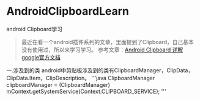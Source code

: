 # AndroidClipboardLearn
android Clipboard学习
>最近在看一个android插件系列的文章，里面提到了Clipboard，自己基本没有使用过，所以来学习学习。
参考文章：[Android Clipboard 详解](https://www.jianshu.com/p/213d7062cdbe)<br>
[google官方文档](https://developer.android.com/guide/topics/text/copy-paste.html)

一.涉及到的类
android中剪贴板涉及到的类有ClipboardManager，ClipData，ClipData.Item，ClipDescription。
'''java
  ClipboardManager  clipboardManager = (ClipboardManager) mContext.getSystemService(Context.CLIPBOARD_SERVICE);
'''
